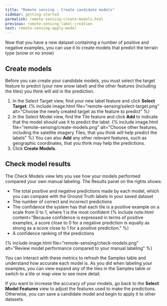 ```yaml
---
title: "Remote sensing - Create candidate models"
sidebar: getting-started
permalink: remote-sensing-create-models.html
previous: remote-sensing-label-creation
next: remote-sensing-apply-model
---
```


Now that you have a new dataset containing a number of positive and negative examples, you can use it to create models that predict the terrain type (snow or no snow) 

## Create models ##

Before you can create your candidate models, you must select the target feature to predict (your new snow label) and the other features (including the tiles) you think will aid in the prediction.

1. In the Select Target view, find your new label feature and click **Select Target**.
   {% include image.html file="remote-sensing/select-target.png" alt="Choose the newly created target as the feature to predict" %}
2. In the Select Model view, find the Tile feature and click **Add** to indicate that the model should use it to predict the label.
   {% include image.html file="remote-sensing/create-models.png" alt="Choose other features, including the satellite imagery Tiles, that you think will help predict the labels" %}
   You can also **Add** any other relevant features, such as geographic coordinates, that you think may help the predictions.
3. Click **Create Models**.

## Check model results ##

The Check Models view lets you see how your models performed compared your own manual labeling. The Results panel on the rights shows:

- The total positive and negative predictions made by each model, which you can compare with the Ground Truth labels in your saved dataset
- The number of correct and incorrect predictions
- The confidence the system has that each tile is a positive example on a scale from 0 to 1, where 1 is the most confident
  {% include note.html content="Because confidence is expressed in terms of positive examples, a score close to 0 for a negative prediction is equally as strong as a score close to 1 for a positive prediction." %}
- A confidence ranking of the predictions

{% include image.html file="remote-sensing/check-models.png" alt="Review model performance compared to your manual labeling" %}

You can interact with these metrics to refresh the Samples table and understand how accurate each model is. As you did when labeling your examples, you can view expand any of the tiles in the Samples table or switch to a tile <span class="fa fa-image"></span> or map <span class="fa fa-globe"></span> view to see more detail.

If you want to increase the accuracy of your models, go back to the **Select Model Features** view to adjust the features used to make the predictions. Otherwise, you can save a candidate model and begin to apply it to other datasets.